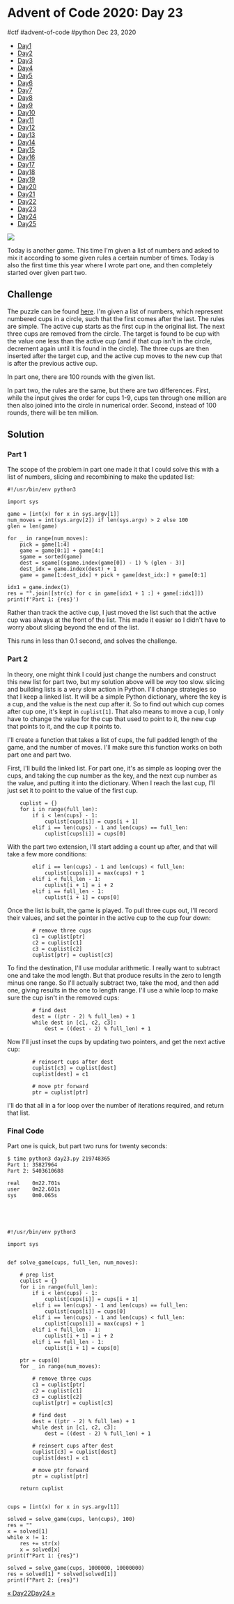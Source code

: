 

# Advent of Code 2020: Day 23

#ctf #advent-of-code #python Dec 23, 2020






-   [Day1](/adventofcode2020/1)
-   [Day2](/adventofcode2020/2)
-   [Day3](/adventofcode2020/3)
-   [Day4](/adventofcode2020/4)
-   [Day5](/adventofcode2020/5)
-   [Day6](/adventofcode2020/6)
-   [Day7](/adventofcode2020/7)
-   [Day8](/adventofcode2020/8)
-   [Day9](/adventofcode2020/9)
-   [Day10](/adventofcode2020/10)
-   [Day11](/adventofcode2020/11)
-   [Day12](/adventofcode2020/12)
-   [Day13](/adventofcode2020/13)
-   [Day14](/adventofcode2020/14)
-   [Day15](/adventofcode2020/15)
-   [Day16](/adventofcode2020/16)
-   [Day17](/adventofcode2020/17)
-   [Day18](/adventofcode2020/18)
-   [Day19](/adventofcode2020/19)
-   [Day20](/adventofcode2020/20)
-   [Day21](/adventofcode2020/21)
-   [Day22](/adventofcode2020/22)
-   [Day23](#)
-   [Day24](/adventofcode2020/24)
-   [Day25](/adventofcode2020/25)




![](/img/aoc2020-23-cover.png)

Today is another game. This time I'm given a list of numbers and asked
to mix it according to some given rules a certain number of times. Today
is also the first time this year where I wrote part one, and then
completely started over given part two.

## Challenge

The puzzle can be found [here](https://adventofcode.com/2020/day/23).
I'm given a list of numbers, which represent numbered cups in a circle,
such that the first comes after the last. The rules are simple. The
active cup starts as the first cup in the original list. The next three
cups are removed from the circle. The target is found to be cup with the
value one less than the active cup (and if that cup isn't in the circle,
decrement again until it is found in the circle). The three cups are
then inserted after the target cup, and the active cup moves to the new
cup that is after the previous active cup.

In part one, there are 100 rounds with the given list.

In part two, the rules are the same, but there are two differences.
First, while the input gives the order for cups 1-9, cups ten through
one million are then also joined into the circle in numerical order.
Second, instead of 100 rounds, there will be ten million.

## Solution

### Part 1

The scope of the problem in part one made it that I could solve this
with a list of numbers, slicing and recombining to make the updated
list:



    #!/usr/bin/env python3

    import sys

    game = [int(x) for x in sys.argv[1]]
    num_moves = int(sys.argv[2]) if len(sys.argv) > 2 else 100
    glen = len(game)

    for _ in range(num_moves):
        pick = game[1:4]
        game = game[0:1] + game[4:]
        sgame = sorted(game)
        dest = sgame[(sgame.index(game[0]) - 1) % (glen - 3)]
        dest_idx = game.index(dest) + 1
        game = game[1:dest_idx] + pick + game[dest_idx:] + game[0:1]

    idx1 = game.index(1)
    res = "".join([str(c) for c in game[idx1 + 1 :] + game[:idx1]])
    print(f'Part 1: {res}')



Rather than track the active cup, I just moved the list such that the
active cup was always at the front of the list. This made it easier so I
didn't have to worry about slicing beyond the end of the list.

This runs in less than 0.1 second, and solves the challenge.

### Part 2

In theory, one might think I could just change the numbers and construct
this new list for part two, but my solution above will be *way* too
slow. slicing and building lists is a very slow action in Python. I'll
change strategies so that I keep a linked list. It will be a simple
Python dictionary, where the key is a cup, and the value is the next cup
after it. So to find out which cup comes after cup one, it's kept in
`cuplist[1]`. That also means to move a cup, I only have to change the
value for the cup that used to point to it, the new cup that points to
it, and the cup it points to.

I'll create a function that takes a list of cups, the full padded length
of the game, and the number of moves. I'll make sure this function works
on both part one and part two.

First, I'll build the linked list. For part one, it's as simple as
looping over the cups, and taking the cup number as the key, and the
next cup number as the value, and putting it into the dictionary. When I
reach the last cup, I'll just set it to point to the value of the first
cup.



        cuplist = {}
        for i in range(full_len):
            if i < len(cups) - 1:
                cuplist[cups[i]] = cups[i + 1]
            elif i == len(cups) - 1 and len(cups) == full_len:
                cuplist[cups[i]] = cups[0]



With the part two extension, I'll start adding a count up after, and
that will take a few more conditions:



            elif i == len(cups) - 1 and len(cups) < full_len:
                cuplist[cups[i]] = max(cups) + 1
            elif i < full_len - 1:
                cuplist[i + 1] = i + 2
            elif i == full_len - 1:
                cuplist[i + 1] = cups[0]



Once the list is built, the game is played. To pull three cups out, I'll
record their values, and set the pointer in the active cup to the cup
four down:



            # remove three cups
            c1 = cuplist[ptr]
            c2 = cuplist[c1]
            c3 = cuplist[c2]
            cuplist[ptr] = cuplist[c3]



To find the destination, I'll use modular arithmetic. I really want to
subtract one and take the mod length. But that produce results in the
zero to length minus one range. So I'll actually subtract two, take the
mod, and then add one, giving results in the one to length range. I'll
use a while loop to make sure the cup isn't in the removed cups:



            # find dest
            dest = ((ptr - 2) % full_len) + 1
            while dest in [c1, c2, c3]:
                dest = ((dest - 2) % full_len) + 1



Now I'll just inset the cups by updating two pointers, and get the next
active cup:



            # reinsert cups after dest
            cuplist[c3] = cuplist[dest]
            cuplist[dest] = c1

            # move ptr forward
            ptr = cuplist[ptr]



I'll do that all in a for loop over the number of iterations required,
and return that list.

### Final Code

Part one is quick, but part two runs for twenty seconds:



    $ time python3 day23.py 219748365 
    Part 1: 35827964
    Part 2: 5403610688

    real    0m22.701s
    user    0m22.601s
    sys     0m0.065s





    #!/usr/bin/env python3

    import sys


    def solve_game(cups, full_len, num_moves):

        # prep list
        cuplist = {}
        for i in range(full_len):
            if i < len(cups) - 1:
                cuplist[cups[i]] = cups[i + 1]
            elif i == len(cups) - 1 and len(cups) == full_len:
                cuplist[cups[i]] = cups[0]
            elif i == len(cups) - 1 and len(cups) < full_len:
                cuplist[cups[i]] = max(cups) + 1
            elif i < full_len - 1:
                cuplist[i + 1] = i + 2
            elif i == full_len - 1:
                cuplist[i + 1] = cups[0]

        ptr = cups[0]
        for _ in range(num_moves):

            # remove three cups
            c1 = cuplist[ptr]
            c2 = cuplist[c1]
            c3 = cuplist[c2]
            cuplist[ptr] = cuplist[c3]

            # find dest
            dest = ((ptr - 2) % full_len) + 1
            while dest in [c1, c2, c3]:
                dest = ((dest - 2) % full_len) + 1

            # reinsert cups after dest
            cuplist[c3] = cuplist[dest]
            cuplist[dest] = c1

            # move ptr forward
            ptr = cuplist[ptr]

        return cuplist


    cups = [int(x) for x in sys.argv[1]]

    solved = solve_game(cups, len(cups), 100)
    res = ""
    x = solved[1]
    while x != 1:
        res += str(x)
        x = solved[x]
    print(f"Part 1: {res}")

    solved = solve_game(cups, 1000000, 10000000)
    res = solved[1] * solved[solved[1]]
    print(f"Part 2: {res}")




[« Day22](/adventofcode2020/22)[Day24 »](/adventofcode2020/24)






